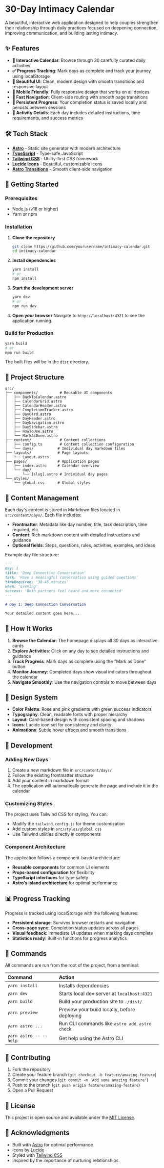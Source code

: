 # 30-Day Intimacy Calendar

A beautiful, interactive web application designed to help couples strengthen their relationship through daily practices focused on deepening connection, improving communication, and building lasting intimacy.

## ✨ Features

- **📅 Interactive Calendar**: Browse through 30 carefully curated daily activities
- **✅ Progress Tracking**: Mark days as complete and track your journey using localStorage
- **🎨 Beautiful UI**: Clean, modern design with smooth transitions and responsive layout
- **📱 Mobile Friendly**: Fully responsive design that works on all devices
- **🚀 Fast Navigation**: Client-side routing with smooth page transitions
- **💾 Persistent Progress**: Your completion status is saved locally and persists between sessions
- **🎯 Activity Details**: Each day includes detailed instructions, time requirements, and success metrics

## 🛠️ Tech Stack

- **[Astro](https://astro.build/)** - Static site generator with modern architecture
- **[TypeScript](https://www.typescriptlang.org/)** - Type-safe JavaScript
- **[Tailwind CSS](https://tailwindcss.com/)** - Utility-first CSS framework
- **[Lucide Icons](https://lucide.dev/)** - Beautiful, customizable icons
- **[Astro Transitions](https://docs.astro.build/en/guides/view-transitions/)** - Smooth client-side navigation

## 🚀 Getting Started

### Prerequisites

- Node.js (v18 or higher)
- Yarn or npm

### Installation

1. **Clone the repository**

   ```bash
   git clone https://github.com/yourusername/intimacy-calendar.git
   cd intimacy-calendar
   ```

2. **Install dependencies**

   ```bash
   yarn install
   # or
   npm install
   ```

3. **Start the development server**

   ```bash
   yarn dev
   # or
   npm run dev
   ```

4. **Open your browser**
   Navigate to `http://localhost:4321` to see the application running.

### Build for Production

```bash
yarn build
# or
npm run build
```

The built files will be in the `dist` directory.

## 📁 Project Structure

```
src/
├── components/          # Reusable UI components
│   ├── BackToCalendar.astro
│   ├── CalendarGrid.astro
│   ├── CalendarHeader.astro
│   ├── CompletionTracker.astro
│   ├── DayCard.astro
│   ├── DayHeader.astro
│   ├── DayNavigation.astro
│   ├── DaySidebar.astro
│   ├── HowToUse.astro
│   └── MarkAsDone.astro
├── content/             # Content collections
│   ├── config.ts        # Content collection configuration
│   └── days/           # Individual day markdown files
├── layouts/            # Page layouts
│   └── Layout.astro
├── pages/              # Application pages
│   ├── index.astro     # Calendar overview
│   └── day/
│       └── [slug].astro # Individual day pages
└── styles/
    └── global.css      # Global styles
```

## 📝 Content Management

Each day's content is stored in Markdown files located in `src/content/days/`. Each file includes:

- **Frontmatter**: Metadata like day number, title, task description, time required, etc.
- **Content**: Rich markdown content with detailed instructions and guidance
- **Optional fields**: Steps, questions, rules, activities, examples, and ideas

Example day file structure:

```markdown
---
day: 1
title: 'Deep Connection Conversation'
task: 'Have a meaningful conversation using guided questions'
timeRequired: '30-45 minutes'
when: 'Evening'
success: 'Both partners feel heard and more connected'
---

# Day 1: Deep Connection Conversation

Your detailed content goes here...
```

## 🎯 How It Works

1. **Browse the Calendar**: The homepage displays all 30 days as interactive cards
2. **Explore Activities**: Click on any day to see detailed instructions and guidance
3. **Track Progress**: Mark days as complete using the "Mark as Done" button
4. **Monitor Journey**: Completed days show visual indicators throughout the calendar
5. **Navigate Smoothly**: Use the navigation controls to move between days

## 🎨 Design System

- **Color Palette**: Rose and pink gradients with green success indicators
- **Typography**: Clean, readable fonts with proper hierarchy
- **Layout**: Card-based design with consistent spacing and shadows
- **Icons**: Lucide icon set for consistency and clarity
- **Animations**: Subtle hover effects and smooth transitions

## 🔧 Development

### Adding New Days

1. Create a new markdown file in `src/content/days/`
2. Follow the existing frontmatter structure
3. Add your content in markdown format
4. The application will automatically generate the page and include it in the calendar

### Customizing Styles

The project uses Tailwind CSS for styling. You can:

- Modify the `tailwind.config.js` for theme customization
- Add custom styles in `src/styles/global.css`
- Use Tailwind utilities directly in components

### Component Architecture

The application follows a component-based architecture:

- **Reusable components** for common UI elements
- **Props-based configuration** for flexibility
- **TypeScript interfaces** for type safety
- **Astro's island architecture** for optimal performance

## 📊 Progress Tracking

Progress is tracked using localStorage with the following features:

- **Persistent storage**: Survives browser restarts and navigation
- **Cross-page sync**: Completion status updates across all pages
- **Visual feedback**: Immediate UI updates when marking days complete
- **Statistics ready**: Built-in functions for progress analytics

## 🧞 Commands

All commands are run from the root of the project, from a terminal:

| Command                | Action                                           |
| :--------------------- | :----------------------------------------------- |
| `yarn install`         | Installs dependencies                            |
| `yarn dev`             | Starts local dev server at `localhost:4321`      |
| `yarn build`           | Build your production site to `./dist/`          |
| `yarn preview`         | Preview your build locally, before deploying     |
| `yarn astro ...`       | Run CLI commands like `astro add`, `astro check` |
| `yarn astro -- --help` | Get help using the Astro CLI                     |

## 🤝 Contributing

1. Fork the repository
2. Create your feature branch (`git checkout -b feature/amazing-feature`)
3. Commit your changes (`git commit -m 'Add some amazing feature'`)
4. Push to the branch (`git push origin feature/amazing-feature`)
5. Open a Pull Request

## 📄 License

This project is open source and available under the [MIT License](LICENSE).

## 🙏 Acknowledgments

- Built with [Astro](https://astro.build/) for optimal performance
- Icons by [Lucide](https://lucide.dev/)
- Styled with [Tailwind CSS](https://tailwindcss.com/)
- Inspired by the importance of nurturing relationships
